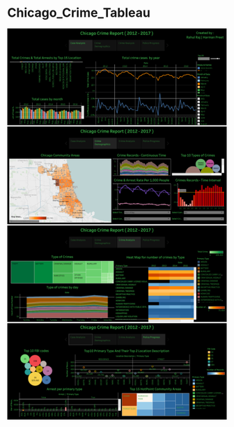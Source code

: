 # Chicago_Crime_Tableau


<img src="1.png">

<img src="2.png">

<img src="3.png">

<img src="4.png">
